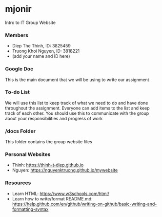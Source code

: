 # mjonir
Intro to IT Group Website

### Members
- Diep The Thinh, ID: 3825459
- Truong Khoi Nguyen, ID: 3818221
- (add your name and ID here)

### Google Doc
This is the main document that we will be using to write our assignment

### To-do List
We will use this list to keep track of what we need to do and have done throughout the assignment. Everyone can add items to the list and keep track of each other. You should use this to communicate with the group about your responsibilities and progress of work

### /docs Folder
This folder contains the group website files

### Personal Websites
- Thinh: https://thinh-t-diep.github.io
- Nguyen: https://nguyenktruong.github.io/mywebsite

### Resources
- Learn HTML: https://www.w3schools.com/html/
- Learn how to write/format README.md: https://help.github.com/en/github/writing-on-github/basic-writing-and-formatting-syntax
